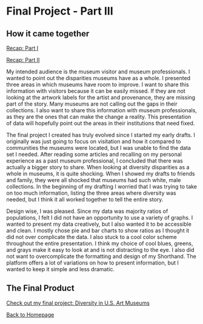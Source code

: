 # Final Project - Part III

## How it came together
[Recap: Part I](final_project_Watters.md)

[Recap: Part II](final_project_Part11_watters.md)


My intended audience is the museum visitor and museum professionals. I wanted to point out the disparities museums have as a whole. I presented three areas in which museums have room to improve. I want to share this information with visitors because it can be easily missed. If they are not looking at the artwork labels for the artist and provenance, they are missing part of the story. Many museums are not calling out the gaps in their collections. I also want to share this information with museum professionals, as they are the ones that can make the change a reality. This presentation of data will hopefully point out the areas in their institutions that need fixed.

The final project I created has truly evolved since I started my early drafts. I originally was just going to focus on visitation and how it compared to communities the museums were located, but I was unable to find the data set I needed. After reading some articles and recalling on my personal experience as a past museum professional, I concluded that there was actually a bigger story to share. When looking at diversity disparities as a whole in museums, it is quite shocking. When I showed my drafts to friends and family, they were all shocked that museums had such white, male collections. In the beginning of my drafting I worried that I was trying to take on too much information, listing the three areas where diversity was needed, but I think it all worked together to tell the entire story. 

Design wise, I was pleased. Since my data was majority ratios of populations, I felt I did not have an opportunity to use a variety of graphs. I wanted to present my data creatively, but I also wanted it to be accessible and clean. I mostly chose pie and bar charts to show ratios as I thought it did not over complicate the data. I also stuck to a cool color scheme throughout the entire presentation. I think my choice of cool blues, greens, and grays make it easy to look at and is not distracting to the eye. I also did not want to overcomplicate the formatting and design of my Shorthand. The platform offers a lot of variations on how to present information, but I wanted to keep it simple and less dramatic.


## The Final Product
[Check out my final project: Diversity in U.S. Art Museums](https://preview.shorthand.com/7J7F2y4GCkFPlKG8)



[Back to Homepage](/README.md)
